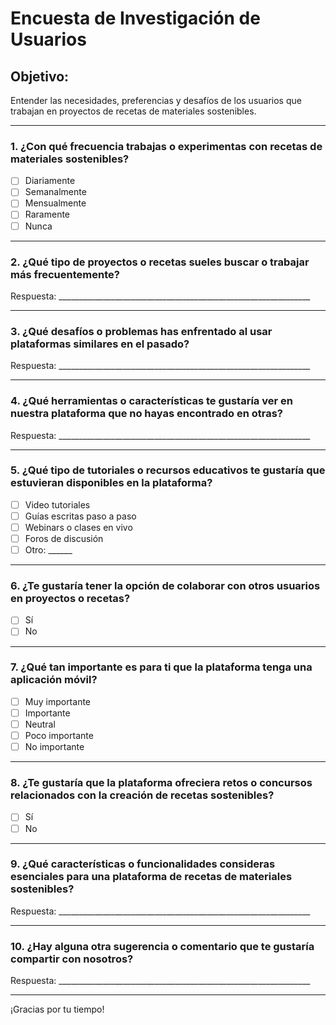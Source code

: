 # Encuesta de Investigación de Usuarios

## Objetivo:
Entender las necesidades, preferencias y desafíos de los usuarios que trabajan en proyectos de recetas de materiales sostenibles.

---

### 1. ¿Con qué frecuencia trabajas o experimentas con recetas de materiales sostenibles?
- [ ] Diariamente
- [ ] Semanalmente
- [ ] Mensualmente
- [ ] Raramente
- [ ] Nunca

---

### 2. ¿Qué tipo de proyectos o recetas sueles buscar o trabajar más frecuentemente?
Respuesta: _______________________________________________________________

---

### 3. ¿Qué desafíos o problemas has enfrentado al usar plataformas similares en el pasado?
Respuesta: _______________________________________________________________

---

### 4. ¿Qué herramientas o características te gustaría ver en nuestra plataforma que no hayas encontrado en otras?
Respuesta: _______________________________________________________________

---

### 5. ¿Qué tipo de tutoriales o recursos educativos te gustaría que estuvieran disponibles en la plataforma?
- [ ] Video tutoriales
- [ ] Guías escritas paso a paso
- [ ] Webinars o clases en vivo
- [ ] Foros de discusión
- [ ] Otro: ______

---

### 6. ¿Te gustaría tener la opción de colaborar con otros usuarios en proyectos o recetas?
- [ ] Sí
- [ ] No

---

### 7. ¿Qué tan importante es para ti que la plataforma tenga una aplicación móvil?
- [ ] Muy importante
- [ ] Importante
- [ ] Neutral
- [ ] Poco importante
- [ ] No importante

---

### 8. ¿Te gustaría que la plataforma ofreciera retos o concursos relacionados con la creación de recetas sostenibles?
- [ ] Sí
- [ ] No

---

### 9. ¿Qué características o funcionalidades consideras esenciales para una plataforma de recetas de materiales sostenibles?
Respuesta: _______________________________________________________________

---

### 10. ¿Hay alguna otra sugerencia o comentario que te gustaría compartir con nosotros?
Respuesta: _______________________________________________________________

---

¡Gracias por tu tiempo!
